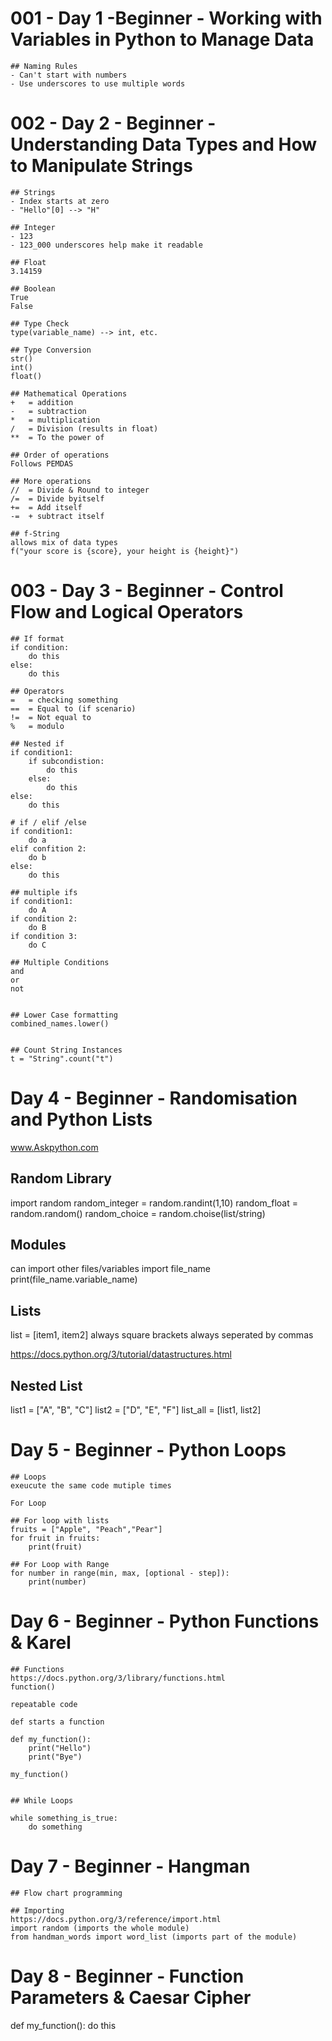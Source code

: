 # 001 - Day 1 -Beginner - Working with Variables in Python to Manage Data

    ## Naming Rules
    - Can't start with numbers
    - Use underscores to use multiple words


# 002 - Day 2 - Beginner - Understanding Data Types and How to Manipulate Strings

    ## Strings
    - Index starts at zero
    - "Hello"[0] --> "H"

    ## Integer
    - 123
    - 123_000 underscores help make it readable

    ## Float
    3.14159

    ## Boolean
    True
    False

    ## Type Check
    type(variable_name) --> int, etc.

    ## Type Conversion
    str()
    int()
    float()

    ## Mathematical Operations
    +   = addition
    -   = subtraction
    *   = multiplication
    /   = Division (results in float)
    **  = To the power of

    ## Order of operations
    Follows PEMDAS

    ## More operations
    //  = Divide & Round to integer
    /=  = Divide byitself
    +=  = Add itself 
    -=  + subtract itself

    ## f-String
    allows mix of data types
    f("your score is {score}, your height is {height}")


# 003 - Day 3 - Beginner - Control Flow and Logical Operators

    ## If format
    if condition:
        do this
    else:
        do this

    ## Operators
    =   = checking something
    ==  = Equal to (if scenario)
    !=  = Not equal to
    %   = modulo

    ## Nested if
    if condition1:
        if subcondistion:
            do this
        else:
            do this
    else:
        do this

    # if / elif /else
    if condition1:
        do a
    elif confition 2:
        do b
    else:
        do this

    ## multiple ifs
    if condition1:
        do A
    if condition 2:
        do B
    if condition 3:
        do C

    ## Multiple Conditions
    and
    or
    not


    ## Lower Case formatting
    combined_names.lower()


    ## Count String Instances
    t = "String".count("t")


# Day 4 - Beginner - Randomisation and Python Lists

www.Askpython.com


## Random Library
import random
random_integer = random.randint(1,10)
random_float = random.random()
random_choice = random.choise(list/string)

## Modules
can import other files/variables
import file_name
print(file_name.variable_name)

## Lists
list = [item1, item2]
always square brackets
always seperated by commas

https://docs.python.org/3/tutorial/datastructures.html

## Nested List
list1 = ["A", "B", "C"]
list2 = ["D", "E", "F"]
list_all = [list1, list2]

# Day 5 - Beginner - Python Loops

    ## Loops
    exeucute the same code mutiple times

    For Loop

    ## For loop with lists
    fruits = ["Apple", "Peach","Pear"]
    for fruit in fruits:
        print(fruit)
    
    ## For Loop with Range
    for number in range(min, max, [optional - step]):
        print(number)
    
# Day 6 - Beginner - Python Functions & Karel

    ## Functions
    https://docs.python.org/3/library/functions.html 
    function()

    repeatable code

    def starts a function

    def my_function():
        print("Hello")
        print("Bye")
    
    my_function()


    ## While Loops

    while something_is_true:
        do something

    
# Day 7 - Beginner - Hangman


    ## Flow chart programming

    ## Importing
    https://docs.python.org/3/reference/import.html
    import random (imports the whole module)
    from handman_words import word_list (imports part of the module)

# Day 8 - Beginner - Function Parameters & Caesar Cipher


def my_function():
    do this
